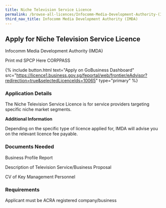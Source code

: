 ```yaml
---
title: Niche Television Service Licence
permalink: /browse-all-licences/Infocomm-Media-Development-Authority-(IMDA)/Niche-Television-Service-Licence
third_nav_title: Infocomm Media Development Authority (IMDA)
---
```


## Apply for Niche Television Service Licence

Infocomm Media Development Authority (IMDA)

Print md SPCP Here CORPPASS

{% include button.html text="Apply on GoBusiness Dashboard" src="https://licence1.business.gov.sg/feportal/web/frontier/eAdvisor?redirection=true&selectedLicenceIds=10065" type="primary" %}

### Application Details

<p>The Niche Television Service Licence is for service providers targeting specific niche market segments.</p>

**Additional Information**

Depending on the specific type of licence applied for, IMDA will advise you on the relevant licence fee payable.

### Documents Needed

Business Profile Report

Description of Television Service/Business Proposal

CV of Key Management Personnel

### Requirements

Applicant must be ACRA registered company/business

